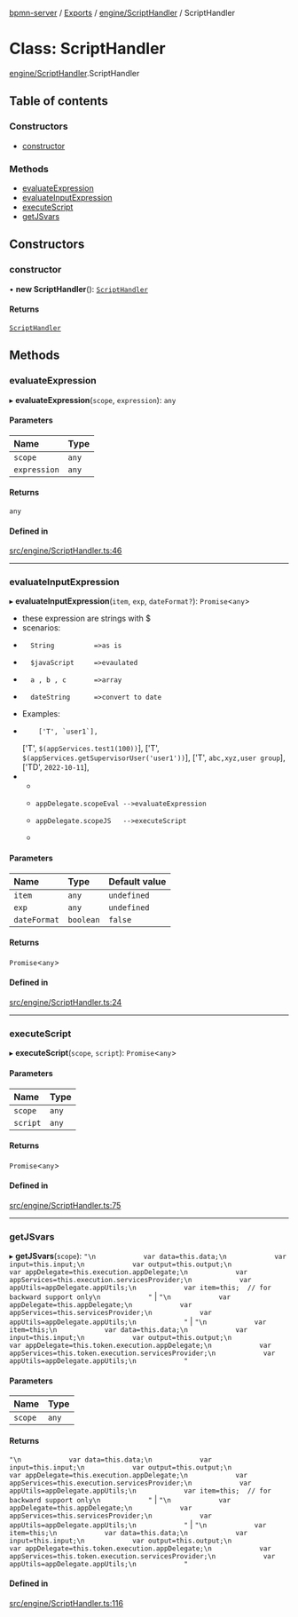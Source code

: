 [bpmn-server](../README.md) / [Exports](../modules.md) / [engine/ScriptHandler](../modules/engine_ScriptHandler.md) / ScriptHandler

# Class: ScriptHandler

[engine/ScriptHandler](../modules/engine_ScriptHandler.md).ScriptHandler

## Table of contents

### Constructors

- [constructor](engine_ScriptHandler.ScriptHandler.md#constructor)

### Methods

- [evaluateExpression](engine_ScriptHandler.ScriptHandler.md#evaluateexpression)
- [evaluateInputExpression](engine_ScriptHandler.ScriptHandler.md#evaluateinputexpression)
- [executeScript](engine_ScriptHandler.ScriptHandler.md#executescript)
- [getJSvars](engine_ScriptHandler.ScriptHandler.md#getjsvars)

## Constructors

### constructor

• **new ScriptHandler**(): [`ScriptHandler`](engine_ScriptHandler.ScriptHandler.md)

#### Returns

[`ScriptHandler`](engine_ScriptHandler.ScriptHandler.md)

## Methods

### evaluateExpression

▸ **evaluateExpression**(`scope`, `expression`): `any`

#### Parameters

| Name | Type |
| :------ | :------ |
| `scope` | `any` |
| `expression` | `any` |

#### Returns

`any`

#### Defined in

[src/engine/ScriptHandler.ts:46](https://github.com/linonetwo/bpmn-server/blob/02da6f2/src/engine/ScriptHandler.ts#L46)

___

### evaluateInputExpression

▸ **evaluateInputExpression**(`item`, `exp`, `dateFormat?`): `Promise`\<`any`\>

*	these expression are strings with $
   * scenarios:
   *       String          =>as is
   *       $javaScript     =>evaulated
   *       a , b , c       =>array
   *       dateString      =>convert to date
   * Examples:
   *         ['T', `user1`],
       ['T', `$(appServices.test1(100))`],
       ['T', `$(appServices.getSupervisorUser('user1'))`],
       ['T', `abc,xyz,user group`],
       ['TD', `2022-10-11`],
*	
   * 
   *     appDelegate.scopeEval -->evaluateExpression
   *     appDelegate.scopeJS   -->executeScript
   *

#### Parameters

| Name | Type | Default value |
| :------ | :------ | :------ |
| `item` | `any` | `undefined` |
| `exp` | `any` | `undefined` |
| `dateFormat` | `boolean` | `false` |

#### Returns

`Promise`\<`any`\>

#### Defined in

[src/engine/ScriptHandler.ts:24](https://github.com/linonetwo/bpmn-server/blob/02da6f2/src/engine/ScriptHandler.ts#L24)

___

### executeScript

▸ **executeScript**(`scope`, `script`): `Promise`\<`any`\>

#### Parameters

| Name | Type |
| :------ | :------ |
| `scope` | `any` |
| `script` | `any` |

#### Returns

`Promise`\<`any`\>

#### Defined in

[src/engine/ScriptHandler.ts:75](https://github.com/linonetwo/bpmn-server/blob/02da6f2/src/engine/ScriptHandler.ts#L75)

___

### getJSvars

▸ **getJSvars**(`scope`): ``"\n            var data=this.data;\n            var input=this.input;\n            var output=this.output;\n            var appDelegate=this.execution.appDelegate;\n            var appServices=this.execution.servicesProvider;\n            var appUtils=appDelegate.appUtils;\n            var item=this;  // for backward support only\n            "`` \| ``"\n            var appDelegate=this.appDelegate;\n            var appServices=this.servicesProvider;\n            var appUtils=appDelegate.appUtils;\n            "`` \| ``"\n            var item=this;\n            var data=this.data;\n            var input=this.input;\n            var output=this.output;\n            var appDelegate=this.token.execution.appDelegate;\n            var appServices=this.token.execution.servicesProvider;\n            var appUtils=appDelegate.appUtils;\n            "``

#### Parameters

| Name | Type |
| :------ | :------ |
| `scope` | `any` |

#### Returns

``"\n            var data=this.data;\n            var input=this.input;\n            var output=this.output;\n            var appDelegate=this.execution.appDelegate;\n            var appServices=this.execution.servicesProvider;\n            var appUtils=appDelegate.appUtils;\n            var item=this;  // for backward support only\n            "`` \| ``"\n            var appDelegate=this.appDelegate;\n            var appServices=this.servicesProvider;\n            var appUtils=appDelegate.appUtils;\n            "`` \| ``"\n            var item=this;\n            var data=this.data;\n            var input=this.input;\n            var output=this.output;\n            var appDelegate=this.token.execution.appDelegate;\n            var appServices=this.token.execution.servicesProvider;\n            var appUtils=appDelegate.appUtils;\n            "``

#### Defined in

[src/engine/ScriptHandler.ts:116](https://github.com/linonetwo/bpmn-server/blob/02da6f2/src/engine/ScriptHandler.ts#L116)

